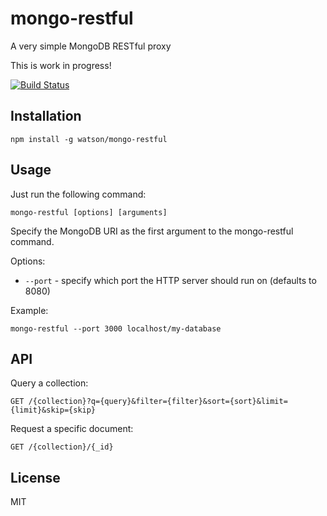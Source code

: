 # mongo-restful

A very simple MongoDB RESTful proxy

This is work in progress!

[![Build Status](https://travis-ci.org/watson/mongo-restful.png)](https://travis-ci.org/watson/mongo-restful)

## Installation

```
npm install -g watson/mongo-restful
```

## Usage

Just run the following command:

```
mongo-restful [options] [arguments]
```

Specify the MongoDB URI as the first argument to the mongo-restful
command.

Options:

- `--port` - specify which port the HTTP server should run on (defaults to 8080)

Example:

```
mongo-restful --port 3000 localhost/my-database
```

## API

Query a collection:

```
GET /{collection}?q={query}&filter={filter}&sort={sort}&limit={limit}&skip={skip}
```

Request a specific document:

```
GET /{collection}/{_id}
```

## License

MIT

